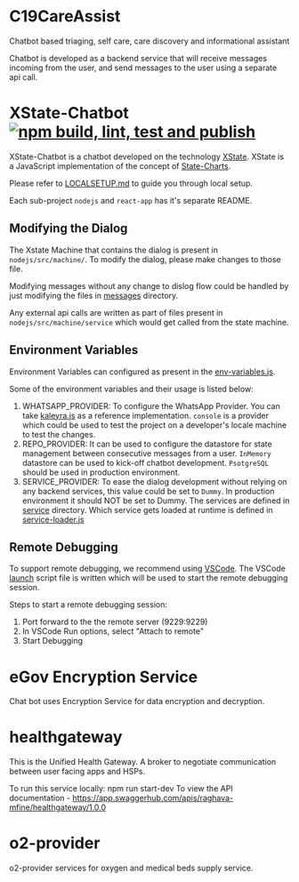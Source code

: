 # C19CareAssist
Chatbot based triaging, self care, care discovery and informational assistant

Chatbot is developed as a backend service that will receive messages incoming from the user, and send messages to the user using a separate api call.

# XState-Chatbot [![npm build, lint, test and publish](https://github.com/Swasth-Digital-Health-Foundation/C19CareAssist/actions/workflows/node-ci.yml/badge.svg)](https://github.com/Swasth-Digital-Health-Foundation/C19CareAssist/actions/workflows/node-ci.yml)

XState-Chatbot is a chatbot developed on the technology [XState](https://xstate.js.org/docs/). XState is a JavaScript implementation of the concept of [State-Charts](https://statecharts.github.io).

Please refer to [LOCALSETUP.md](./LOCALSETUP.md) to guide you through local setup.

Each sub-project ```nodejs``` and ```react-app``` has it's separate README.

## Modifying the Dialog

The Xstate Machine that contains the dialog is present in ```nodejs/src/machine/```. To modify the dialog, please make changes to those file.

Modifying messages without any change to dislog flow could be handled by just modifying the files in [messages](./nodejs/src/machine/messages) directory.

Any external api calls are written as part of files present in ```nodejs/src/machine/service``` which would get called from the state machine.

## Environment Variables
Environment Variables can configured as present in the [env-variables.js](./nodejs/src/env-variables.js).

Some of the environment variables and their usage is listed below:

1. WHATSAPP_PROVIDER: To configure the WhatsApp Provider. You can take [kaleyra.js](./nodejs/src/channel/kaleyra.js) as a reference implementation. ```console``` is a provider which could be used to test the project on a developer's locale machine to test the changes.
2. REPO_PROVIDER: It can be used to configure the datastore for state management between consecutive messages from a user. ```InMemory``` datastore can be used to kick-off chatbot development. ```PsotgreSQL``` should be used in production environment.
3. SERVICE_PROVIDER: To ease the dialog development without relying on any backend services, this value could be set to ```Dummy```. In production environment it should NOT be set to Dummy. The services are defined in [service](./nodejs/src/machine/service) directory. Which service gets loaded at runtime is defined in [service-loader.js](./nodejs/src/machine/service/service-loader.js)

## Remote Debugging

To support remote debugging, we recommend using [VSCode](https://code.visualstudio.com). The VSCode [launch](./.vscode/launch.json) script file is written which will be used to start the remote debugging session. 

Steps to start a remote debugging session:

1. Port forward to the the remote server (9229:9229)
2. In VSCode Run options, select "Attach to remote"
3. Start Debugging

# eGov Encryption Service

Chat bot uses Encryption Service for data encryption and decryption.
# healthgateway
This is the Unified Health Gateway. A broker to negotiate communication between user facing apps and HSPs.

To run this service locally: npm run start-dev
To view the API documentation - https://app.swaggerhub.com/apis/raghava-mfine/healthgateway/1.0.0

# o2-provider

o2-provider services for oxygen and medical beds supply service.
